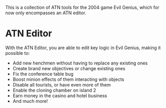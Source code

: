 This is a collection of ATN tools for the 2004 game Evil Genius, which for now only encompasses an ATN editor.

# ATN Editor
With the ATN Editor, you are able to edit key logic in Evil Genius, making it possible to:

* Add new henchmen without having to replace any existing ones
* Create brand new objectives or change existing ones
* Fix the conference table bug
* Boost minion effects of them interacting with objects
* Disable all tourists, or have even more of them
* Enable the cloning chamber on island 2
* Earn money in the casino and hotel business
* And much more!
